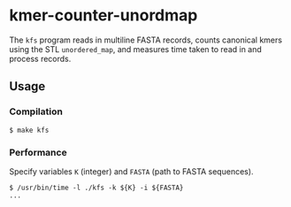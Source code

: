 # kmer-counter-unordmap

The `kfs` program reads in multiline FASTA records, counts canonical kmers using the STL `unordered_map`, and measures time taken to read in and process records.

## Usage

### Compilation

```
$ make kfs
```

### Performance

Specify variables `K` (integer) and `FASTA` (path to FASTA sequences).

```
$ /usr/bin/time -l ./kfs -k ${K} -i ${FASTA}
...
```
